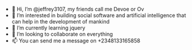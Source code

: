 - 👋 Hi, I’m @jeffrey3107, my friends call me Devoe or Ov
- 👀 I’m interested in building social software and artificial intelligence that can help in the development of mankind 
- 🌱 I’m currently learning jquery
- 💞️ I’m looking to collaborate on everything
- 📫 You can send me a message on +2348133165858

<!---
jeffrey3107/jeffrey3107 is a ✨ special ✨ repository because its `README.md` (this file) appears on your GitHub profile.
You can click the Preview link to take a look at your changes.
--->
